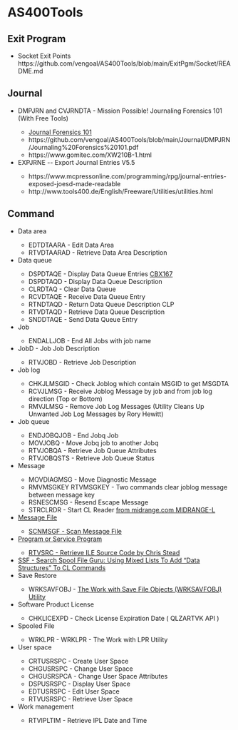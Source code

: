 # AS400Tools

## Exit Program
<ul>
  <li>Socket Exit Points<br />
      https://github.com/vengoal/AS400Tools/blob/main/ExitPgm/Socket/README.md</li>
</ul>

## Journal
<ul>
  <li>DMPJRN and CVJRNDTA - Mission Possible! Journaling Forensics 101 (With Free Tools)</li>
  <ul>
    <li><a href="https://www.itjungle.com/2013/03/06/fhg030613-story01/">Journal Forensics 101</a></li>
    <li>https://github.com/vengoal/AS400Tools/blob/main/Journal/DMPJRN/Journaling%20Forensics%20101.pdf</li>
    <li>https://www.gomitec.com/XW210B-1.html</li>
  </ul>
  <li>EXPJRNE -- Export Journal Entries V5.5</li>
  <ul>
    <li>https://www.mcpressonline.com/programming/rpg/journal-entries-exposed-joesd-made-readable</li>
    <li>http://www.tools400.de/English/Freeware/Utilities/utilities.html</li>
  </ul>
</ul>

## Command
<ul>
  <li>Data area</li>
  <ul>
     <li>EDTDTAARA  - Edit Data Area</li>
     <li>RTVDTAARAD  - Retrieve Data Area Description</li>
  </ul>
  <li>Data queue</li>
  <ul>
  <li>DSPDTAQE - Display Data Queue Entries <a href="https://github.com/vengoal/CF_API_CBX/tree/main/CBX167" target="_blank">CBX167</a></li>
  <li>DSPDTAQD - Display Data Queue Description</li>
  <li>CLRDTAQ  - Clear Data Queue</li>
  <li>RCVDTAQE - Receive Data Queue Entry</li>
  <li>RTNDTAQD - Return Data Queue Description CLP</li>
  <li>RTVDTAQD - Retrieve Data Queue Description</li>
  <li>SNDDTAQE - Send Data Queue Entry</li>
  </ul>
  <li>Job</li>
  <ul>
  <li>ENDALLJOB - End All Jobs with job name</li>
  </ul>
   <li>JobD - Job Job Description</li>
  <ul>
  <li>RTVJOBD - Retrieve Job Description</li>
  </ul>
  <li>Job log</li>
  <ul>
  <li>CHKJLMSGID - Check Joblog which contain MSGID to get MSGDTA</li>
  <li>RCVJLMSG   - Receive Joblog Message by job and from job log direction (Top or Bottom)</li>
  <li>RMVJLMSG   - Remove Job Log Messages (Utility Cleans Up Unwanted Job Log Messages by Rory Hewitt)</li>
  </ul>
  <li>Job queue</li>
  <ul>
   <li>ENDJOBQJOB - End Jobq Job</li>
   <li>MOVJOBQ    - Move Jobq job to another Jobq</li>
   <li>RTVJOBQA   - Retrieve Job Queue Attributes</li>
   <li>RTVJOBQSTS - Retrieve Job Queue Status</li>
  </ul>
   <li>Message</li>
   <ul>
    <li>MOVDIAGMSG - Move Diagnostic Message</li>
    <li>RMVMSGKEY RTVMSGKEY - Two commands clear joblog message between message key</li>
    <li>RSNESCMSG - Resend Escape Message</li>
    <li>STRCLRDR  - Start CL Reader <a href="https://archive.midrange.com/midrange-l/200209/msg01318.html"> from midrange.com  MIDRANGE-L </li>
  </ul>
  <li>Message File</li>
  <ul>
    <li>SCNMSGF - Scan Message File</li>
  </ul>
  <li>Program or Service Program</li>
  <ul>
    <li>RTVSRC - Retrieve ILE Source Code by Chris Stead</li>
  </ul>
  <li>SSF - Search Spool File <a href="https://www.itjungle.com/2024/01/15/guru-using-mixed-lists-to-add-data-structures-to-cl-commands/">Guru: Using Mixed Lists To Add “Data Structures” To CL Commands</a></li>
  <li>Save Restore</li>
  <ul>    
      <li>WRKSAVFOBJ - <a href="https://www.mcpressonline.com/it-infrastructure/it-infrastructure-other/the-work-with-save-file-objects-wrksavfobj-utility">The Work with Save File Objects (WRKSAVFOBJ) Utility</a></li>
  </ul>
      <li>Software Product License</li>
   <ul>
     <li>CHKLICEXPD - Check License Expiration Date ( QLZARTVK API )</li>
   </ul>
  <li>Spooled File</li>
      <ul>
        <li>WRKLPR - WRKLPR - The Work with LPR Utility</li>
      </ul>
  <li>User space</li>
   <ul>
    <li>CRTUSRSPC - Create User Space</li>
    <li>CHGUSRSPC - Change User Space</li>
    <li>CHGUSRSPCA - Change User Space Attributes</li>
    <li>DSPUSRSPC - Display User Space</li>
    <li>EDTUSRSPC - Edit User Space</li>
    <li>RTVUSRSPC - Retrieve User Space</li>
  </ul>
  <li>Work management</li>
  <ul>
    <li>RTVIPLTIM - Retrieve IPL Date and Time</li>
  </ul>
</ul>

